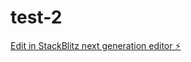 # test-2

[Edit in StackBlitz next generation editor ⚡️](https://stackblitz.com/~/github.com/uebersinnlos/test-2)